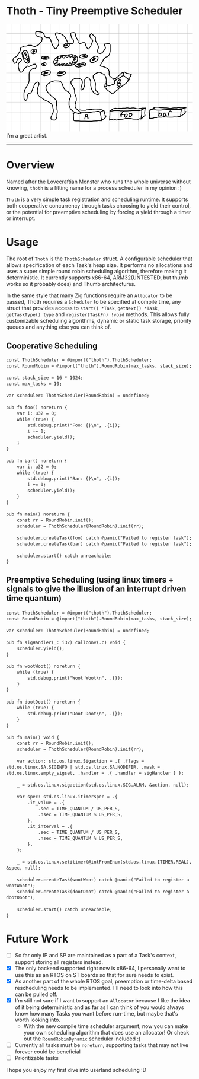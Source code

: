 # Thoth - Tiny Preemptive Scheduler

<img alt="What I think process schedulers probably look like" src="./thoth.png" />
I'm a great artist.
<hr/>

# Overview

Named after the Lovecraftian Monster who runs the whole universe without knowing, `thoth` is a fitting name for a process scheduler in my opinion :)

`Thoth` is a very simple task registration and scheduling runtime. It supports both cooperative concurrency through tasks choosing to yield their control, or the potential for preemptive scheduling by forcing a yield through a timer or interrupt.

# Usage

The root of `Thoth` is the `ThothScheduler` struct. A configurable scheduler that allows specification of each Task's heap size. It performs no allocations and uses a super simple round robin scheduling algorithm, therefore making it deterministic. It currently supports x86-64, ARM32(UNTESTED, but thumb works so it probably does) and Thumb architectures.

In the same style that many Zig functions require an `Allocator` to be passed, Thoth requires a `Scheduler` to be specified at compile time, any struct that provides access to `start() *Task`, `getNext() *Task`, `getTaskType() type` and `register(TaskFn) !void` methods. This allows fully customizable scheduling algorithms, dynamic or static task storage, priority queues and anything else you can think of.

## Cooperative Scheduling

```zig
const ThothScheduler = @import("thoth").ThothScheduler;
const RoundRobin = @import("thoth").RoundRobin(max_tasks, stack_size);

const stack_size = 16 * 1024;
const max_tasks = 10;

var scheduler: ThothScheduler(RoundRobin) = undefined;

pub fn foo() noreturn {
    var i: u32 = 0;
    while (true) {
        std.debug.print("Foo: {}\n", .{i});
        i += 1;
        scheduler.yield();
    }
}

pub fn bar() noreturn {
    var i: u32 = 0;
    while (true) {
        std.debug.print("Bar: {}\n", .{i});
        i += 1;
        scheduler.yield();
    }
}

pub fn main() noreturn {
    const rr = RoundRobin.init();
    scheduler = ThothScheduler(RoundRobin).init(rr);

    scheduler.createTask(foo) catch @panic("Failed to register task");
    scheduler.createTask(bar) catch @panic("Failed to register task");

    scheduler.start() catch unreachable;
}
```

## Preemptive Scheduling (using linux timers + signals to give the illusion of an interrupt driven time quantum)

```zig
const ThothScheduler = @import("thoth").ThothScheduler;
const RoundRobin = @import("thoth").RoundRobin(max_tasks, stack_size);

var scheduler: ThothScheduler(RoundRobin) = undefined;

pub fn sigHandler(_: i32) callconv(.c) void {
    scheduler.yield();
}

pub fn wootWoot() noreturn {
    while (true) {
        std.debug.print("Woot Woot\n", .{});
    }
}

pub fn dootDoot() noreturn {
    while (true) {
        std.debug.print("Doot Doot\n", .{});
    }
}

pub fn main() void {
    const rr = RoundRobin.init();
    scheduler = ThothScheduler(RoundRobin).init(rr);

    var action: std.os.linux.Sigaction = .{ .flags = std.os.linux.SA.SIGINFO | std.os.linux.SA.NODEFER, .mask = std.os.linux.empty_sigset, .handler = .{ .handler = sigHandler } };

    _ = std.os.linux.sigaction(std.os.linux.SIG.ALRM, &action, null);

    var spec: std.os.linux.itimerspec = .{
        .it_value = .{
            .sec = TIME_QUANTUM / US_PER_S,
            .nsec = TIME_QUANTUM % US_PER_S,
        },
        .it_interval = .{
            .sec = TIME_QUANTUM / US_PER_S,
            .nsec = TIME_QUANTUM % US_PER_S,
        },
    };

    _ = std.os.linux.setitimer(@intFromEnum(std.os.linux.ITIMER.REAL), &spec, null);

    scheduler.createTask(wootWoot) catch @panic("Failed to register a wootWoot");
    scheduler.createTask(dootDoot) catch @panic("Failed to register a dootDoot");

    scheduler.start() catch unreachable;
}
```


# Future Work
- [ ] So far only IP and SP are maintained as a part of a Task's context, support storing all registers instead.
- [X] The only backend supported right now is x86-64, I personally want to use this as an RTOS on ST boards so that for sure needs to exist.
- [X] As another part of the whole RTOS goal, preemption or time-delta based rescheduling needs to be implemented. I'll need to look into how this can be pulled off.
- [X] I'm still not sure if I want to support an `Allocator` because I like the idea of it being deterministic and as far as I can think of you would always know how many Tasks you want before run-time, but maybe that's worth looking into.
    - With the new compile time scheduler argument, now you can make your own scheduling algorithm that does use an allocator! Or check out the `RoundRobinDynamic` scheduler included :)
- [ ] Currently all tasks must be `noreturn`, supporting tasks that may not live forever could be beneficial
- [ ] Prioritizable tasks

I hope you enjoy my first dive into userland scheduling :D

